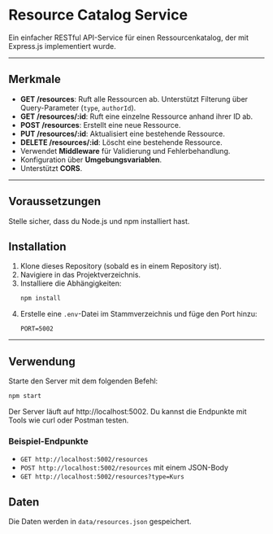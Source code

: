 # Resource Catalog Service

Ein einfacher RESTful API-Service für einen Ressourcenkatalog, der mit Express.js implementiert wurde.

---

## Merkmale

* **GET /resources**: Ruft alle Ressourcen ab. Unterstützt Filterung über Query-Parameter (`type`, `authorId`).
* **GET /resources/:id**: Ruft eine einzelne Ressource anhand ihrer ID ab.
* **POST /resources**: Erstellt eine neue Ressource.
* **PUT /resources/:id**: Aktualisiert eine bestehende Ressource.
* **DELETE /resources/:id**: Löscht eine bestehende Ressource.
* Verwendet **Middleware** für Validierung und Fehlerbehandlung.
* Konfiguration über **Umgebungsvariablen**.
* Unterstützt **CORS**.

---

## Voraussetzungen

Stelle sicher, dass du Node.js und npm installiert hast.

## Installation

1.  Klone dieses Repository (sobald es in einem Repository ist).
2.  Navigiere in das Projektverzeichnis.
3.  Installiere die Abhängigkeiten:
    ```sh
    npm install
    ```
4.  Erstelle eine `.env`-Datei im Stammverzeichnis und füge den Port hinzu:
    ```
    PORT=5002
    ```

---

## Verwendung

Starte den Server mit dem folgenden Befehl:
```sh
npm start
```

Der Server läuft auf http://localhost:5002. Du kannst die Endpunkte mit Tools wie curl oder Postman testen.

### Beispiel-Endpunkte

- `GET http://localhost:5002/resources`
- `POST http://localhost:5002/resources` mit einem JSON-Body
- `GET http://localhost:5002/resources?type=Kurs`

## Daten

Die Daten werden in `data/resources.json` gespeichert.